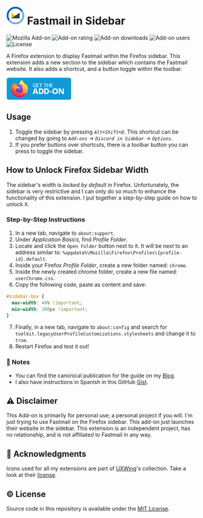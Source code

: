 # ![logo](src/icons/48x48.png) Fastmail in Sidebar

![Mozilla Add-on](https://img.shields.io/amo/v/{3eacef21-a96d-4adb-942e-c4eb162bf00c})
![Add-on rating](https://img.shields.io/amo/rating/{3eacef21-a96d-4adb-942e-c4eb162bf00c})
![Add-on downloads](https://img.shields.io/amo/dw/{3eacef21-a96d-4adb-942e-c4eb162bf00c})
![Add-on users](https://img.shields.io/amo/users/{3eacef21-a96d-4adb-942e-c4eb162bf00c})
![License](https://img.shields.io/github/license/semanticdata/firefox-fastmail-in-sidebar)

A Firefox extension to display Fastmail within the Firefox sidebar. This extension adds a new section to the sidebar which contains the Fastmail website. It also adds a shortcut, and a button toggle within the toolbar.

[![Get the Addon](https://raw.githubusercontent.com/semanticdata/text-revealer-firefox-extension/master/firefox.png)](https://addons.mozilla.org/en-US/firefox/addon/fastmail-in-sidebar/)

## Usage

1. Toggle the sidebar by pressing _`Alt+Shift+D`_. This shortcut can be changed by going to _`Add-ons` → `Discord in Sidebar` → `Options`_.
2. If you prefer buttons over shortcuts, there is a toolbar button you can press to toggle the sidebar.

## How to Unlock Firefox Sidebar Width

The sidebar's width is _locked by default_ in Firefox. Unfortunately, the sidebar is very restrictive and I can only do so much to enhance the functionality of this extension. I put together a step-by-step guide on how to unlock it.

### Step-by-Step Instructions

1. In a new tab, navigate to `about:support`.
2. Under _Application Basics_, find _Profile Folder_.
3. Locate and click the `Open Folder` button next to it. It will be next to an address similar to: `%appdata%\Mozilla\Firefox\Profiles\{profile-id}.default`.
4. Inside your Firefox _Profile Folder_, create a new folder named: `chrome`.
5. Inside the newly created chrome folder, create a new file named: `userChrome.css`.
6. Copy the following code, paste as content and save:

```css
#sidebar-box {
  max-width: 40% !important;
  min-width: 300px !important;
}
```

7. Finally, in a new tab, navigate to `about:config` and search for `toolkit.legacyUserProfileCustomizations.stylesheets` and change it to `true`.
8. Restart Firefox and test it out!

### 📝 Notes

- You can find the canonical publication for the guide on my [Blog](https://miguelpimentel.do/unlock-firefox-sidebar/).  
- I also have instructions in Spanish in this GitHub [Gist](https://gist.github.com/semanticdata/ee0bca4f3617241aa98da114653c0b08#file-instrucciones-md).

## ⚠ Disclaimer

This Add-on is primarily for personal use; a personal project if you will. I'm just trying to use Fastmail on the Firefox sidebar. This add-on just launches their website in the sidebar. This extension is an independent project, has no relationship, and is not affiliated to Fastmail in any way.

## 💜 Acknowledgments

Icons used for all my extensions are part of [UXWing](https://uxwing.com/)'s collection. Take a look at their [license](https://uxwing.com/license).

## © License

Source code in this repository is available under the [MIT License](LICENSE).
